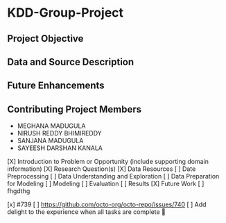 # KDD-Group-Project






## Project Objective




## Data and Source Description


## Future Enhancements


## Contributing Project Members

- MEGHANA MADUGULA
- NIRUSH REDDY BHIMIREDDY
- SANJANA MADUGULA
- SAYEESH DARSHAN KANALA



 [X] Introduction to Problem or Opportunity (include supporting domain information)
 [X] Research Question(s)
 [X] Data Resources
 [ ] Date Preprocessing
 [ ] Data Understanding and Exploration
 [ ] Data Preparation for Modeling
 [ ] Modeling
 [ ] Evaluation
 [ ] Results
 [X] Future Work
 [ ] fhgdthg
 
 
  [x] #739
  [ ] https://github.com/octo-org/octo-repo/issues/740
  [ ] Add delight to the experience when all tasks are complete :tada:




